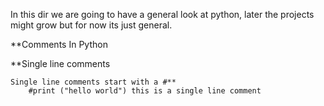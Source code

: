 In this dir we are going to have a general look at python, later the projects
might grow but for now its just general. 

**Comments In Python

**Single line comments
    
    Single line comments start with a #**
        #print ("hello world") this is a single line comment 
